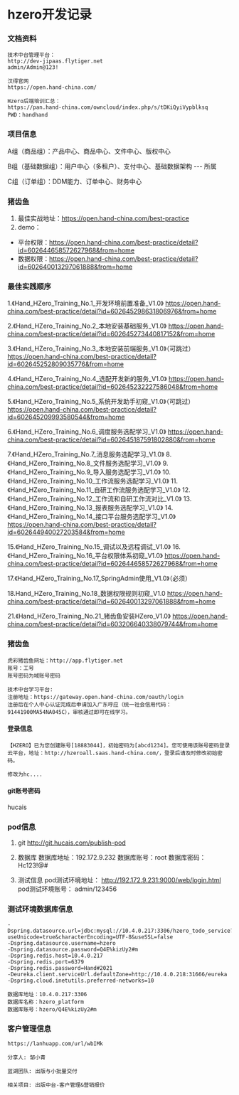 # hzero开发记录
### 文档资料
```
技术中台管理平台：
http://dev-jipaas.flytiger.net
admin/Admin@123!

汉得官网
https://open.hand-china.com/

Hzero后端培训汇总：
https://pan.hand-china.com/owncloud/index.php/s/tDKiQyiVypblksq
PWD：handhand
```

### 项目信息
A组（商品组）：产品中心、商品中心、文件中心、版权中心

B组（基础数据组）：用户中心（多租户）、支付中心、基础数据架构   --- 所属

C组（订单组）：DDM能力、订单中心、财务中心

### 猪齿鱼
1.  最佳实战地址：https://open.hand-china.com/best-practice
2.  demo：
* 平台权限：https://open.hand-china.com/best-practice/detail?id=602644658572627968&from=home
* 数据权限：https://open.hand-china.com/best-practice/detail?id=602640013297061888&from=home

### 最佳实践顺序
1.《Hand_HZero_Training_No.1_开发环境前置准备_V1.0》
https://open.hand-china.com/best-practice/detail?id=602645298631806976&from=home

2.《Hand_HZero_Training_No.2_本地安装基础服务_V1.0》
https://open.hand-china.com/best-practice/detail?id=602645273440817152&from=home

3.《Hand_HZero_Training_No.3_本地安装前端服务_V1.0》（可跳过）
https://open.hand-china.com/best-practice/detail?id=602645252809035776&from=home

4.《Hand_HZero_Training_No.4_选配开发新的服务_V1.0》
https://open.hand-china.com/best-practice/detail?id=602645232227586048&from=home

5.《Hand_HZero_Training_No.5_系统开发助手初窥_V1.0》（可跳过）
https://open.hand-china.com/best-practice/detail?id=602645209993580544&from=home

6.《Hand_HZero_Training_No.6_调度服务选配学习_V1.0》
https://open.hand-china.com/best-practice/detail?id=602645187591802880&from=home

7.《Hand_HZero_Training_No.7_消息服务选配学习_V1.0》
8.《Hand_HZero_Training_No.8_文件服务选配学习_V1.0》
9.《Hand_HZero_Training_No.9_导入服务选配学习_V1.0》
10.《Hand_HZero_Training_No.10_工作流服务选配学习_V1.0》
11.《Hand_HZero_Training_No.11_自研工作流服务选配学习_V1.0》
12.《Hand_HZero_Training_No.12_工作流和自研工作流对比_V1.0》
13.《Hand_HZero_Training_No.13_报表服务选配学习_V1.0》
14.《Hand_HZero_Training_No.14_接口平台服务选配学习_V1.0》
https://open.hand-china.com/best-practice/detail?id=602644940027203584&from=home

15.《Hand_HZero_Training_No.15_调试以及远程调试_V1.0》
16.《Hand_HZero_Training_No.16_平台权限体系初窥_V1.0》
https://open.hand-china.com/best-practice/detail?id=602644658572627968&from=home

17.《Hand_HZero_Training_No.17_SpringAdmin使用_V1.0》（必须）


18.Hand_HZero_Training_No.18_数据权限规则初窥_V1.0
https://open.hand-china.com/best-practice/detail?id=602640013297061888&from=home

21.《Hand_HZero_Training_No.21_猪齿鱼安装HZero_V1.0》
https://open.hand-china.com/best-practice/detail?id=603206640338079744&from=home

### 猪齿鱼

```
虎彩猪齿鱼网址：http://app.flytiger.net
账号：工号
账号密码为域账号密码

技术中台学习平台:
注册地址：https://gateway.open.hand-china.com/oauth/login
注册后在个人中心认证完成后申请加入广东呼应（统一社会信用代码：91441900MA54NA045C），审核通过即可在线学习。
```
#### 登录信息
```
【HZERO】已为您创建账号[18883044]，初始密码为[abcd1234]。您可使用该账号密码登录云平台，地址：http://hzeroall.saas.hand-china.com/，登录后请及时修改初始密码。

修改为hc....
```

#### git账号密码
hucais


### pod信息
1. git
http://git.hucais.com/publish-pod

2. 数据库
数据库地址：192.172.9.232
数据库账号：root
数据库密码：Hc123!@#

3. 测试信息
pod测试环境地址：
http://192.172.9.231:9000/web/login.html
pod测试环境账号：
admin/123456


### 测试环境数据库信息
```
-Dspring.datasource.url=jdbc:mysql://10.4.0.217:3306/hzero_todo_service?useUnicode=true&characterEncoding=UTF-8&useSSL=false 
-Dspring.datasource.username=hzero 
-Dspring.datasource.password=Q4E%kizUy2#m
-Dspring.redis.host=10.4.0.217 
-Dspring.redis.port=6379 
-Dspring.redis.password=Hand#2021 
-Deureka.client.serviceUrl.defaultZone=http://10.4.0.218:31666/eureka 
-Dspring.cloud.inetutils.preferred-networks=10
```

```
数据库地址：10.4.0.217:3306
数据库名称：hzero_platform
数据库账号：hzero/Q4E%kizUy2#m
```

### 客户管理信息

```
https://lanhuapp.com/url/wbIMk 

分享人: 邹小青 

蓝湖团队: 出版与小批量交付 

相关项目: 出版中台-客户管理&营销报价
```



